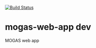 [![Build Status](https://travis-ci.org/cipher256ltd/mogas-web-app.svg?branch=dev)](https://travis-ci.org/cipher256ltd/mogas-web-app)
# mogas-web-app dev
MOGAS web app
